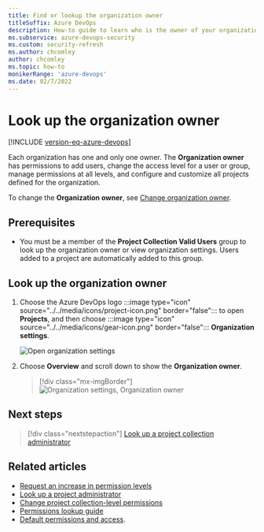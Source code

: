 ```yaml
---
title: Find or lookup the organization owner 
titleSuffix: Azure DevOps
description: How-to guide to learn who is the owner of your organization   
ms.subservice: azure-devops-security
ms.custom: security-refresh
ms.author: chcomley
author: chcomley
ms.topic: how-to
monikerRange: 'azure-devops'
ms.date: 02/7/2022
---
```


# Look up the organization owner

[!INCLUDE [version-eq-azure-devops](../../includes/version-eq-azure-devops.md)]

Each organization has one and only one owner. The **Organization owner** has permissions to add users, change the access level for a user or group, manage permissions at all levels, and configure and customize all projects defined for the organization.  

To change the **Organization owner**, see [Change organization owner](../accounts/change-organization-ownership.md). 

## Prerequisites

* You must be a member of the **Project Collection Valid Users** group to look up the organization owner or view organization settings. Users added to a project are automatically added to this group. 
 

<a name="find-owner"></a>

## Look up the organization owner 

1. Choose the Azure DevOps logo :::image type="icon" source="../../media/icons/project-icon.png" border="false"::: to open **Projects**, and then choose :::image type="icon" source="../../media/icons/gear-icon.png" border="false"::: **Organization settings**. 

	![Open organization settings](../../media/open-organization-settings-preview.png)  

2. Choose **Overview** and scroll down to show the **Organization owner**.

   > [!div class="mx-imgBorder"]  
   > ![Organization settings, Organization owner](../../media/settings/organization-settings-info.png)

 
## Next steps

> [!div class="nextstepaction"]
> [Look up a project collection administrator](look-up-project-collection-administrators.md)

## Related articles

- [Request an increase in permission levels](request-changes-permissions.md)
- [Look up a project administrator](look-up-project-administrators.md)
- [Change project collection-level permissions](change-organization-collection-level-permissions.md)
- [Permissions lookup guide](permissions-lookup-guide.md)
- [Default permissions and access](permissions-access.md).
